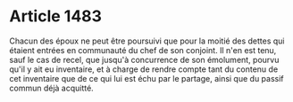 # Article 1483

Chacun des époux ne peut être poursuivi que pour la moitié des dettes qui étaient entrées en communauté du chef de son conjoint.   Il n'en est tenu, sauf le cas de recel, que jusqu'à concurrence de son émolument, pourvu qu'il y ait eu inventaire, et à charge de rendre compte tant du contenu de cet inventaire que de ce qui lui est échu par le partage, ainsi que du passif commun déjà acquitté.